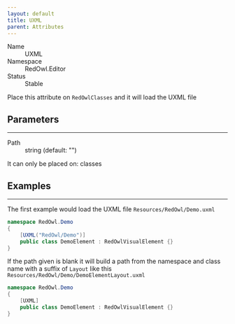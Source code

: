 ```yaml
---
layout: default
title: UXML
parent: Attributes
---
```


<dl>
  <dt>Name</dt>
  <dd>UXML</dd>
  <dt>Namespace</dt>
  <dd>RedOwl.Editor</dd>
  <dt>Status</dt>
  <dd><span class="label label-green">Stable</span></dd>
</dl>

Place this attribute on `RedOwlClasses` and it will load the UXML file

## Parameters
---

<dl>
  <dt>Path</dt>
  <dd>string (default: "")</dd>
</dl>

It can only be placed on: classes

## Examples
---

The first example would load the UXML file `Resources/RedOwl/Demo.uxml`

```cs
namespace RedOwl.Demo
{
    [UXML("RedOwl/Demo")]
    public class DemoElement : RedOwlVisualElement {}
}
```

If the path given is blank it will build a path from the namespace and class name with a suffix of `Layout` like this `Resources/RedOwl/Demo/DemoElementLayout.uxml`

```cs
namespace RedOwl.Demo
{
    [UXML]
    public class DemoElement : RedOwlVisualElement {}
}
```

